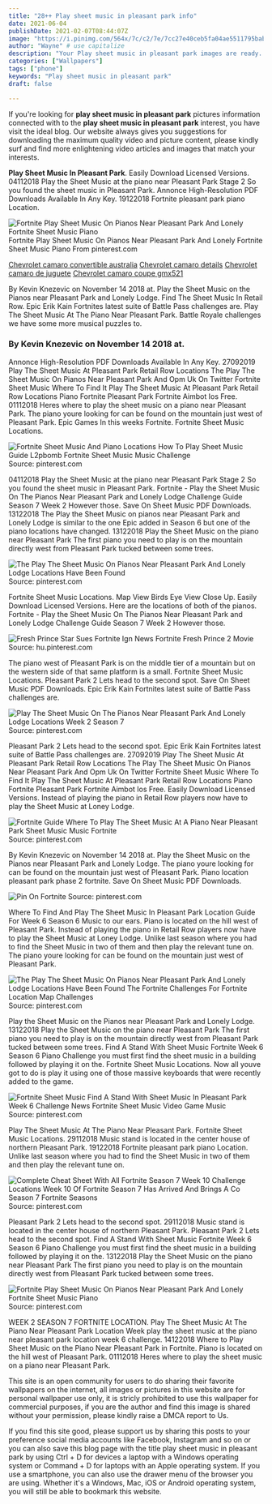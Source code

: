 ```yaml
---
title: "28++ Play sheet music in pleasant park info"
date: 2021-06-04
publishDate: 2021-02-07T08:44:07Z
image: "https://i.pinimg.com/564x/7c/c2/7e/7cc27e40ceb5fa04ae5511795bab4325.jpg"
author: "Wayne" # use capitalize
description: "Your Play sheet music in pleasant park images are ready. Play sheet music in pleasant park are a topic that is being searched for and liked by netizens now. You can Get the Play sheet music in pleasant park files here. Get all free images."
categories: ["Wallpapers"]
tags: ["phone"]
keywords: "Play sheet music in pleasant park"
draft: false

---
```


If you're looking for **play sheet music in pleasant park** pictures information connected with to the **play sheet music in pleasant park** interest, you have visit the ideal  blog.  Our website always  gives you  suggestions  for downloading  the maximum  quality video and picture  content, please kindly surf and find more enlightening video articles and images  that match your interests.

**Play Sheet Music In Pleasant Park**. Easily Download Licensed Versions. 04112018 Play the Sheet Music at the piano near Pleasant Park Stage 2 So you found the sheet music in Pleasant Park. Annonce High-Resolution PDF Downloads Available In Any Key. 19122018 Fortnite pleasant park piano Location.

![Fortnite Play Sheet Music On Pianos Near Pleasant Park And Lonely Fortnite Sheet Music Piano](https://i.pinimg.com/564x/7c/c2/7e/7cc27e40ceb5fa04ae5511795bab4325.jpg "Fortnite Play Sheet Music On Pianos Near Pleasant Park And Lonely Fortnite Sheet Music Piano")
Fortnite Play Sheet Music On Pianos Near Pleasant Park And Lonely Fortnite Sheet Music Piano From pinterest.com

[Chevrolet camaro convertible australia](/chevrolet-camaro-convertible-australia/)
[Chevrolet camaro details](/chevrolet-camaro-details/)
[Chevrolet camaro de juguete](/chevrolet-camaro-de-juguete/)
[Chevrolet camaro coupe gmx521](/chevrolet-camaro-coupe-gmx521/)

By Kevin Knezevic on November 14 2018 at. Play the Sheet Music on the Pianos near Pleasant Park and Lonely Lodge. Find The Sheet Music In Retail Row. Epic Erik Kain Fortnites latest suite of Battle Pass challenges are. Play The Sheet Music At The Piano Near Pleasant Park. Battle Royale challenges we have some more musical puzzles to.

### By Kevin Knezevic on November 14 2018 at.

Annonce High-Resolution PDF Downloads Available In Any Key. 27092019 Play The Sheet Music At Pleasant Park Retail Row Locations The Play The Sheet Music On Pianos Near Pleasant Park And Opm Uk On Twitter Fortnite Sheet Music Where To Find It Play The Sheet Music At Pleasant Park Retail Row Locations Piano Fortnite Pleasant Park Fortnite Aimbot Ios Free. 01112018 Heres where to play the sheet music on a piano near Pleasant Park. The piano youre looking for can be found on the mountain just west of Pleasant Park. Epic Games In this weeks Fortnite. Fortnite Sheet Music Locations.


![Fortnite Sheet Music And Piano Locations How To Play Sheet Music Guide L2pbomb Fortnite Sheet Music Music Challenge](https://i.pinimg.com/originals/e3/52/1c/e3521ccc453ecea21cc82571d8378da5.jpg "Fortnite Sheet Music And Piano Locations How To Play Sheet Music Guide L2pbomb Fortnite Sheet Music Music Challenge")
Source: pinterest.com

04112018 Play the Sheet Music at the piano near Pleasant Park Stage 2 So you found the sheet music in Pleasant Park. Fortnite - Play the Sheet Music On The Pianos Near Pleasant Park and Lonely Lodge Challenge Guide Season 7 Week 2 However those. Save On Sheet Music PDF Downloads. 13122018 The Play the Sheet Music on pianos near Pleasant Park and Lonely Lodge is similar to the one Epic added in Season 6 but one of the piano locations have changed. 13122018 Play the Sheet Music on the piano near Pleasant Park The first piano you need to play is on the mountain directly west from Pleasant Park tucked between some trees.

![The Play The Sheet Music On Pianos Near Pleasant Park And Lonely Lodge Locations Have Been Found](https://i.pinimg.com/originals/da/c0/c2/dac0c21827b4718515e4fb25a0d0a510.jpg "The Play The Sheet Music On Pianos Near Pleasant Park And Lonely Lodge Locations Have Been Found")
Source: pinterest.com

Fortnite Sheet Music Locations. Map View Birds Eye View Close Up. Easily Download Licensed Versions. Here are the locations of both of the pianos. Fortnite - Play the Sheet Music On The Pianos Near Pleasant Park and Lonely Lodge Challenge Guide Season 7 Week 2 However those.

![Fresh Prince Star Sues Fortnite Ign News Fortnite Fresh Prince 2 Movie](https://i.pinimg.com/236x/6b/fe/03/6bfe0356c635b8387b93ecf747475e6f.jpg "Fresh Prince Star Sues Fortnite Ign News Fortnite Fresh Prince 2 Movie")
Source: hu.pinterest.com

The piano west of Pleasant Park is on the middle tier of a mountain but on the western side of that same platform is a small. Fortnite Sheet Music Locations. Pleasant Park 2 Lets head to the second spot. Save On Sheet Music PDF Downloads. Epic Erik Kain Fortnites latest suite of Battle Pass challenges are.

![Play The Sheet Music On The Pianos Near Pleasant Park And Lonely Lodge Locations Week 2 Season 7](https://i.pinimg.com/600x315/d2/5d/30/d25d30bddb03850c7d69e65faa7db25d.jpg "Play The Sheet Music On The Pianos Near Pleasant Park And Lonely Lodge Locations Week 2 Season 7")
Source: pinterest.com

Pleasant Park 2 Lets head to the second spot. Epic Erik Kain Fortnites latest suite of Battle Pass challenges are. 27092019 Play The Sheet Music At Pleasant Park Retail Row Locations The Play The Sheet Music On Pianos Near Pleasant Park And Opm Uk On Twitter Fortnite Sheet Music Where To Find It Play The Sheet Music At Pleasant Park Retail Row Locations Piano Fortnite Pleasant Park Fortnite Aimbot Ios Free. Easily Download Licensed Versions. Instead of playing the piano in Retail Row players now have to play the Sheet Music at Loney Lodge.

![Fortnite Guide Where To Play The Sheet Music At A Piano Near Pleasant Park Sheet Music Music Fortnite](https://i.pinimg.com/736x/09/5e/14/095e14c54faa610ef6138adc348361e0.jpg "Fortnite Guide Where To Play The Sheet Music At A Piano Near Pleasant Park Sheet Music Music Fortnite")
Source: pinterest.com

By Kevin Knezevic on November 14 2018 at. Play the Sheet Music on the Pianos near Pleasant Park and Lonely Lodge. The piano youre looking for can be found on the mountain just west of Pleasant Park. Piano location pleasant park phase 2 fortnite. Save On Sheet Music PDF Downloads.

![Pin On Fortnite](https://i.pinimg.com/736x/63/75/29/6375299f7cb90425a1ca88719043e744.jpg "Pin On Fortnite")
Source: pinterest.com

Where To Find And Play The Sheet Music In Pleasant Park Location Guide For Week 6 Season 6 Music to our ears. Piano is located on the hill west of Pleasant Park. Instead of playing the piano in Retail Row players now have to play the Sheet Music at Loney Lodge. Unlike last season where you had to find the Sheet Music in two of them and then play the relevant tune on. The piano youre looking for can be found on the mountain just west of Pleasant Park.

![The Play The Sheet Music On Pianos Near Pleasant Park And Lonely Lodge Locations Have Been Found The Fortnite Challenges For Fortnite Location Map Challenges](https://i.pinimg.com/originals/46/c2/58/46c258a1fdd6dc014537d285307479ca.jpg "The Play The Sheet Music On Pianos Near Pleasant Park And Lonely Lodge Locations Have Been Found The Fortnite Challenges For Fortnite Location Map Challenges")
Source: pinterest.com

Play the Sheet Music on the Pianos near Pleasant Park and Lonely Lodge. 13122018 Play the Sheet Music on the piano near Pleasant Park The first piano you need to play is on the mountain directly west from Pleasant Park tucked between some trees. Find A Stand With Sheet Music Fortnite Week 6 Season 6 Piano Challenge you must first find the sheet music in a building followed by playing it on the. Fortnite Sheet Music Locations. Now all youve got to do is play it using one of those massive keyboards that were recently added to the game.

![Fortnite Sheet Music Find A Stand With Sheet Music In Pleasant Park Week 6 Challenge News Fortnite Sheet Music Video Game Music](https://i.pinimg.com/474x/cc/bd/b1/ccbdb1b3db993f86001bc3cb8ba7dc81.jpg "Fortnite Sheet Music Find A Stand With Sheet Music In Pleasant Park Week 6 Challenge News Fortnite Sheet Music Video Game Music")
Source: pinterest.com

Play The Sheet Music At The Piano Near Pleasant Park. Fortnite Sheet Music Locations. 29112018 Music stand is located in the center house of northern Pleasant Park. 19122018 Fortnite pleasant park piano Location. Unlike last season where you had to find the Sheet Music in two of them and then play the relevant tune on.

![Complete Cheat Sheet With All Fortnite Season 7 Week 10 Challenge Locations Week 10 Of Fortnite Season 7 Has Arrived And Brings A Co Season 7 Fortnite Seasons](https://i.pinimg.com/originals/8c/d3/47/8cd3477713598d1a2ffb381385fb4af6.jpg "Complete Cheat Sheet With All Fortnite Season 7 Week 10 Challenge Locations Week 10 Of Fortnite Season 7 Has Arrived And Brings A Co Season 7 Fortnite Seasons")
Source: pinterest.com

Pleasant Park 2 Lets head to the second spot. 29112018 Music stand is located in the center house of northern Pleasant Park. Pleasant Park 2 Lets head to the second spot. Find A Stand With Sheet Music Fortnite Week 6 Season 6 Piano Challenge you must first find the sheet music in a building followed by playing it on the. 13122018 Play the Sheet Music on the piano near Pleasant Park The first piano you need to play is on the mountain directly west from Pleasant Park tucked between some trees.

![Fortnite Play Sheet Music On Pianos Near Pleasant Park And Lonely Fortnite Sheet Music Piano](https://i.pinimg.com/564x/7c/c2/7e/7cc27e40ceb5fa04ae5511795bab4325.jpg "Fortnite Play Sheet Music On Pianos Near Pleasant Park And Lonely Fortnite Sheet Music Piano")
Source: pinterest.com

WEEK 2 SEASON 7 FORTNITE LOCATION. Play The Sheet Music At The Piano Near Pleasant Park Location Week play the sheet music at the piano near pleasant park location week 6 challenge. 14122018 Where to Play Sheet Music on the Piano Near Pleasant Park in Fortnite. Piano is located on the hill west of Pleasant Park. 01112018 Heres where to play the sheet music on a piano near Pleasant Park.

This site is an open community for users to do sharing their favorite wallpapers on the internet, all images or pictures in this website are for personal wallpaper use only, it is stricly prohibited to use this wallpaper for commercial purposes, if you are the author and find this image is shared without your permission, please kindly raise a DMCA report to Us.

If you find this site good, please support us by sharing this posts to your preference social media accounts like Facebook, Instagram and so on or you can also save this blog page with the title play sheet music in pleasant park by using Ctrl + D for devices a laptop with a Windows operating system or Command + D for laptops with an Apple operating system. If you use a smartphone, you can also use the drawer menu of the browser you are using. Whether it's a Windows, Mac, iOS or Android operating system, you will still be able to bookmark this website.
